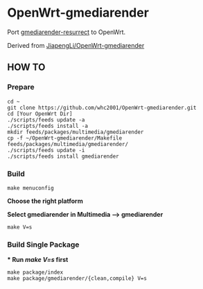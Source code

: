 # OpenWrt-gmediarender

Port [gmediarender-resurrect](https://github.com/hzeller/gmrender-resurrect) to OpenWrt.

Derived from [JiapengLi/OpenWrt-gmediarender](https://github.com/JiapengLi/OpenWrt-gmediarender)

## HOW TO

### Prepare

    cd ~
	git clone https://github.com/whc2001/OpenWrt-gmediarender.git
	cd [Your OpenWrt Dir]
	./scripts/feeds update -a
	./scripts/feeds install -a
	mkdir feeds/packages/multimedia/gmediarender
	cp -f ~/OpenWrt-gmediarender/Makefile feeds/packages/multimedia/gmediarender/
	./scripts/feeds update -i
	./scripts/feeds install gmediarender

### Build

	make menuconfig
	
**Choose the right platform**

**Select gmediarender in Multimedia --> gmediarender**

	make V=s

### Build Single Package

**\* Run *make V=s*  first**

	make package/index
	make package/gmediarender/{clean,compile} V=s
